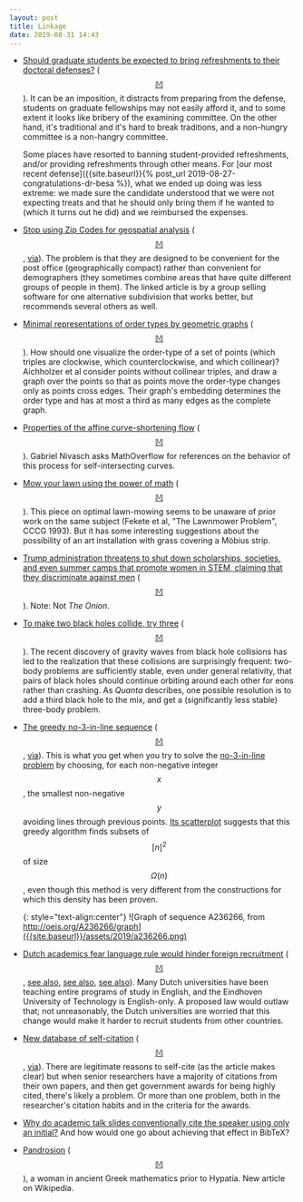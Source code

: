 ```yaml
---
layout: post
title: Linkage
date: 2019-08-31 14:43
---
```

* [Should graduate students be expected to bring refreshments to their doctoral defenses?](https://www.insidehighered.com/news/2019/08/14/phd-students-resent-expectation-they-bring-food-and-drinks-their-thesis-defenses) ([$$\mathbb{M}$$](https://mathstodon.xyz/@11011110/102631002899869926)). It can be an imposition, it distracts from preparing from the defense, students on graduate fellowships may not easily afford it, and to some extent it looks like bribery of the examining committee. On the other hand, it's traditional and it's hard to break traditions, and a non-hungry committee is a non-hangry committee.

  Some places have resorted to banning student-provided refreshments, and/or providing refreshments through other means. For [our most recent defense]({{site.baseurl}}{% post_url 2019-08-27-congratulations-dr-besa %}), what we ended up doing was less extreme: we made sure the candidate understood that we were not expecting treats and that he should only bring them if he wanted to (which it turns out he did) and we reimbursed the expenses.

* [Stop using Zip Codes for geospatial analysis](https://carto.com/blog/zip-codes-spatial-analysis/) ([$$\mathbb{M}$$](https://mathstodon.xyz/@11011110/102642311091282185), [via](https://www.metafilter.com/182600/humans-dont-behave-based-on-administrative-units)). The problem is that they are designed to be convenient for the post office (geographically compact) rather than convenient for demographers (they sometimes combine areas that have quite different groups of people in them). The linked article is by a group selling software for one alternative subdivision that works better, but recommends several others as well.

* [Minimal representations of order types by geometric graphs](https://arxiv.org/abs/1908.05124) ([$$\mathbb{M}$$](https://mathstodon.xyz/@11011110/102646793309346399)). How should one visualize the order-type of a set of points (which triples are clockwise, which counterclockwise, and which collinear)? Aichholzer et al consider points without collinear triples, and draw a graph over the points so that as points move the order-type changes only as points cross edges. Their graph's embedding determines the order type and has at most a third as many edges as the complete graph.

* [Properties of the affine curve-shortening flow](https://mathoverflow.net/questions/338674/properties-of-the-affine-curve-shortening-flow) ([$$\mathbb{M}$$](https://mathstodon.xyz/@gnivasch/102651157230836596)). Gabriel Nivasch asks MathOverflow for references on the behavior of this process for self-intersecting curves.

* [Mow your lawn using the power of math](https://www.popularmechanics.com/science/math/a28722621/mow-your-lawn-using-math/) ([$$\mathbb{M}$$](https://mathstodon.xyz/@jhertzli/102655629487900352)). This piece on optimal lawn-mowing seems to be unaware of prior work on the same subject (Fekete et al, "The Lawnmower Problem", CCCG 1993). But it has some interesting suggestions about the possibility of an art installation with grass covering a Möbius strip.

* [Trump administration threatens to shut down scholarships, societies, and even summer camps that promote women in STEM, claiming that they discriminate against men](https://www.chronicle.com/article/Women-Only-STEM-Programs/246996) ([$$\mathbb{M}$$](https://mathstodon.xyz/@11011110/102669219180128915)). Note: Not _The Onion_.

* [To make two black holes collide, try three](https://www.quantamagazine.org/to-make-two-black-holes-collide-try-three-20190815/) ([$$\mathbb{M}$$](https://mathstodon.xyz/@11011110/102675012007662181)). The recent discovery of gravity waves from black hole collisions has led to the realization that these collisions are surprisingly frequent: two-body problems are sufficiently stable, even under general relativity, that pairs of black holes should continue orbiting around each other for eons rather than crashing. As _Quanta_ describes, one possible resolution is to add a third black hole to the mix, and get a (significantly less stable) three-body problem.

* [The greedy no-3-in-line sequence](http://oeis.org/A236266) ([$$\mathbb{M}$$](https://mathstodon.xyz/@11011110/102680040398389099), [via](https://mathoverflow.net/questions/338528/on-the-first-sequence-without-collinear-triple)). This is what you get when you try to solve the [no-3-in-line problem](https://en.wikipedia.org/wiki/No-three-in-line_problem) by choosing, for each non-negative integer $$x$$, the smallest non-negative $$y$$ avoiding lines through previous points. [Its scatterplot](http://oeis.org/A236266/graph) suggests that this greedy algorithm finds subsets of $$[n]^2$$ of size $$\Omega(n)$$, even though this method is very different from the constructions for which this density has been proven.

  {: style="text-align:center"}
![Graph of sequence A236266, from http://oeis.org/A236266/graph]({{site.baseurl}}/assets/2019/a236266.png)

* [Dutch academics fear language rule would hinder foreign recruitment](https://www.insidehighered.com/news/2019/08/15/dutch-academics-fear-language-rule-would-hinder-foreign-recruitment) ([$$\mathbb{M}$$](https://mathstodon.xyz/@11011110/102687368627549981), [see also](https://www.bbc.com/news/world-europe-46030112), [see also](https://www.timeshighereducation.com/news/compulsory-dutch-looms-foreign-students-netherlands), [see also](https://www.dutchnews.nl/news/2019/08/foreign-students-may-face-dutch-language-lessons-times-higher-education/)). Many Dutch universities have been teaching entire programs of study in English, and the Eindhoven University of Technology is English-only. A proposed law would outlaw that; not unreasonably, the Dutch universities are worried that this change would make it harder to recruit students from other countries.

* [New database of self-citation](https://www.nature.com/articles/d41586-019-02479-7) ([$$\mathbb{M}$$](https://mathstodon.xyz/@11011110/102697481360799420), [via](https://retractionwatch.com/2019/08/24/weekend-reads-self-citation-farms-an-editor-refuses-to-retract-publishing-enters-politics/)). There are legitimate reasons to self-cite (as the article makes clear) but when senior researchers have a majority of citations from their own papers, and then get government awards for being highly cited, there's likely a problem. Or more than one problem, both in the researcher's citation habits and in the criteria for the awards.

* [Why do academic talk slides conventionally cite the speaker using only an initial?](https://mathstodon.xyz/@ccppurcell/102702702715651994) And how would one go about achieving that effect in BibTeX?

* [Pandrosion](https://en.wikipedia.org/wiki/Pandrosion) ([$$\mathbb{M}$$](https://mathstodon.xyz/@11011110/102713694251643571)), a woman in ancient Greek mathematics prior to Hypatia. New article on Wikipedia.